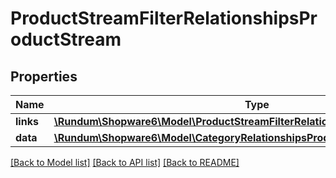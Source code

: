 # ProductStreamFilterRelationshipsProductStream

## Properties
Name | Type | Description | Notes
------------ | ------------- | ------------- | -------------
**links** | [**\Rundum\Shopware6\Model\ProductStreamFilterRelationshipsProductStreamLinks**](ProductStreamFilterRelationshipsProductStreamLinks.md) |  | [optional] 
**data** | [**\Rundum\Shopware6\Model\CategoryRelationshipsProductStreamData**](CategoryRelationshipsProductStreamData.md) |  | [optional] 

[[Back to Model list]](../../README.md#documentation-for-models) [[Back to API list]](../../README.md#documentation-for-api-endpoints) [[Back to README]](../../README.md)

